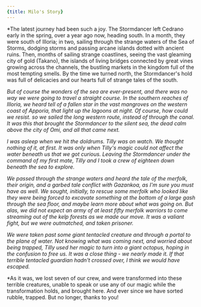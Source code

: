 ```yaml
---
{title: Milo's Story}
---
```

*The latest journey had been such a joy. The Stormdancer left Cedrano early in the spring, over a year ago now, heading south. In a month, they were south of Illoria; in two, sailing through the strange waters of the Sea of Storms, dodging storms and passing arcane islands dotted with ancient ruins. Then, months of sailing strange coastlines, seeing the vast gleaming city of gold (Takano), the islands of living bridges connected by great vines growing across the channels, the bustling markets in the kingdom full of the most tempting smells. By the time we turned north, the Stormdancer's hold was full of delicacies and our hearts full of strange tales of the south.

*But of course the wonders of the sea are ever-present, and there was no way we were going to travel a straight course. In the southern reaches of Illoria, we heard tell of a fallen star in the vast mangroves on the western coast of Apporia, that light up the lagoons at night. Of course, how could we resist. so we sailed the long western route, instead of through the canal. It was this that brought the Stormdancer to the silent sea, the dead calm above the city of Omi, and all that came next.*

*I was asleep when we hit the doldrums. Tilly was on watch. We thought nothing of it, at first. It was only when Tilly's magic could not affect the water beneath us that we got curious. Leaving the Stormdancer under the command of my first mate, Tilly and I took a crew of eighteen down beneath the sea to explore.*

*We passed through the strange waters and heard the tale of the merfolk, their origin, and a garbed tale conflict with Gazankoa, as I'm sure you must have as well. We sought, initially, to rescue some merfolk who looked like they were being forced to excavate something at the bottom of a large gash through the sea floor, and maybe learn more about what was going on. But alas, we did not expect an army of at least fifty merfolk warriors to come streaming out of the kelp forests as we made our move. It was a valiant fight, but we were outmatched, and taken prisoner.*

*We were taken past some giant tentacled creature and through a portal to the plane of water. Not knowing what was coming next, and worried about being trapped, Tilly used her magic to turn into a giant octopus, hoping in the confusion to free us. It was a close thing - we nearly made it. If that terrible tentacled guardian hadn't crossed over, I think we would have escaped.*

*As it was, we lost seven of our crew, and were transformed into these terrible creatures, unable to speak or use any of our magic while the transformation holds, and brought here. And ever since we have sorted rubble, trapped. But no longer, thanks to you!